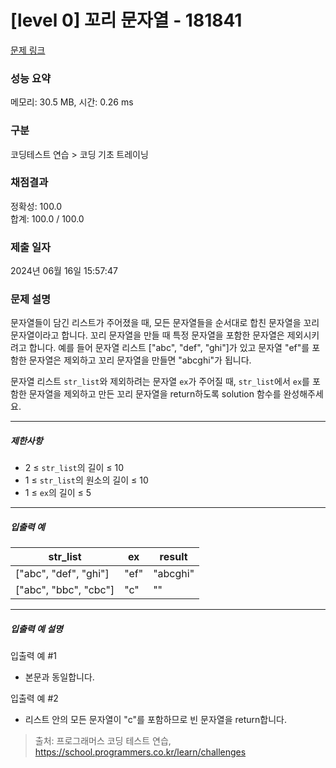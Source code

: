 # [level 0] 꼬리 문자열 - 181841 

[문제 링크](https://school.programmers.co.kr/learn/courses/30/lessons/181841) 

### 성능 요약

메모리: 30.5 MB, 시간: 0.26 ms

### 구분

코딩테스트 연습 > 코딩 기초 트레이닝

### 채점결과

정확성: 100.0<br/>합계: 100.0 / 100.0

### 제출 일자

2024년 06월 16일 15:57:47

### 문제 설명

<p>문자열들이 담긴 리스트가 주어졌을 때, 모든 문자열들을 순서대로 합친 문자열을 꼬리 문자열이라고 합니다. 꼬리 문자열을 만들 때 특정 문자열을 포함한 문자열은 제외시키려고 합니다. 예를 들어 문자열 리스트 ["abc", "def", "ghi"]가 있고 문자열 "ef"를 포함한 문자열은 제외하고 꼬리 문자열을 만들면 "abcghi"가 됩니다.</p>

<p>문자열 리스트 <code>str_list</code>와 제외하려는 문자열 <code>ex</code>가 주어질 때, <code>str_list</code>에서 <code>ex</code>를 포함한 문자열을 제외하고 만든 꼬리 문자열을 return하도록 solution 함수를 완성해주세요.</p>

<hr>

<h5>제한사항</h5>

<ul>
<li>2 ≤ <code>str_list</code>의 길이 ≤ 10</li>
<li>1 ≤ <code>str_list</code>의 원소의 길이 ≤ 10</li>
<li>1 ≤ <code>ex</code>의 길이 ≤ 5</li>
</ul>

<hr>

<h5>입출력 예</h5>
<table class="table">
        <thead><tr>
<th>str_list</th>
<th>ex</th>
<th>result</th>
</tr>
</thead>
        <tbody><tr>
<td>["abc", "def", "ghi"]</td>
<td>"ef"</td>
<td>"abcghi"</td>
</tr>
<tr>
<td>["abc", "bbc", "cbc"]</td>
<td>"c"</td>
<td>""</td>
</tr>
</tbody>
      </table>
<hr>

<h5>입출력 예 설명</h5>

<p>입출력 예 #1</p>

<ul>
<li>본문과 동일합니다.</li>
</ul>

<p>입출력 예 #2</p>

<ul>
<li>리스트 안의 모든 문자열이 "c"를 포함하므로 빈 문자열을 return합니다.</li>
</ul>


> 출처: 프로그래머스 코딩 테스트 연습, https://school.programmers.co.kr/learn/challenges